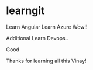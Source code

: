 # learngit

Learn Angular
Learn Azure
Wow!!

Additional Learn Devops..

Good

Thanks for learning all this Vinay!

